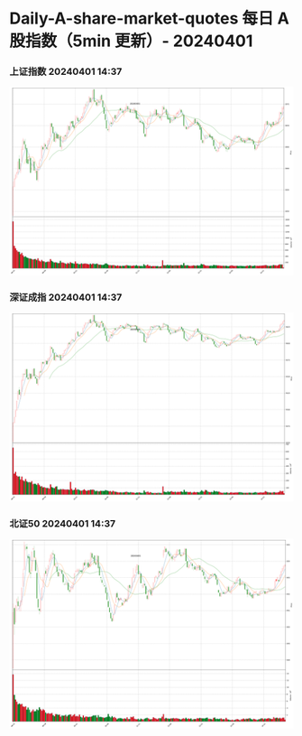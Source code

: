 
# Daily-A-share-market-quotes 每日 A 股指数（5min 更新）- 20240401

### 上证指数 20240401 14:37
![](./fig/2024/4/20240401-sh000001.png)

### 深证成指 20240401 14:37
![](./fig/2024/4/20240401-sz399001.png)

### 北证50 20240401 14:37
![](./fig/2024/4/20240401-bj899050.png)
